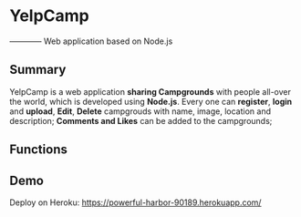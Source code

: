 # YelpCamp
———— Web application based on Node.js
## Summary
YelpCamp is a web application **sharing Campgrounds** with people all-over the world, which is developed using **Node.js**. Every one can **register**, **login** and **upload**, **Edit**, **Delete** campgrouds with name, image, location and description; **Comments and Likes** can be added to the campgrounds; 
## Functions
## Demo
Deploy on Heroku: https://powerful-harbor-90189.herokuapp.com/

